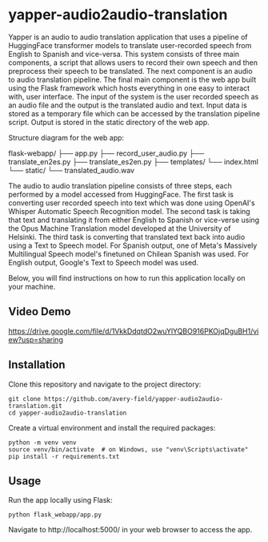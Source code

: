 # yapper-audio2audio-translation

Yapper is an audio to audio translation application that uses a pipeline of HuggingFace transformer models to translate user-recorded speech from English to Spanish and vice-versa. 
This system consists of three main components, a script that allows users to record their own speech and then preprocess their speech to be translated. The next component is an audio to audio translation pipeline. The final main component is the web app built using the Flask framework which hosts everything in one easy to interact with, user interface. The input of the system is the user recorded speech as an audio file and the output is the translated audio and text. Input data is stored as a temporary file which can be accessed by the translation pipeline script. Output is stored in the static directory of the web app.

Structure diagram for the web app:

flask-webapp/ 
├── app.py 
├── record_user_audio.py
├── translate_en2es.py 
├── translate_es2en.py 
├── templates/ 
    └── index.html 
└── static/ 
    └── translated_audio.wav

The audio to audio translation pipeline consists of three steps, each performed by a model accessed from HuggingFace. The first task is converting user recorded speech into text which was done using OpenAI's Whisper Automatic Speech Recognition model. The second task is taking that text and translating it from either English to Spanish or vice-verse using the Opus Machine Translation model developed at the University of Helsinki. The third task is converting that translated text back into audio using a Text to Speech model. For Spanish output, one of Meta's Massively Multilingual Speech model's finetuned on Chilean Spanish was used. For English output, Google's Text to Speech model was used.

Below, you will find instructions on how to run this application locally on your machine.

## Video Demo
https://drive.google.com/file/d/1VkkDdqtdO2wuYlYQBO916PKOjqDguBH1/view?usp=sharing

## Installation
Clone this repository and navigate to the project directory:


```
git clone https://github.com/avery-field/yapper-audio2audio-translation.git
cd yapper-audio2audio-translation
```

Create a virtual environment and install the required packages:


```
python -m venv venv
source venv/bin/activate  # on Windows, use "venv\Scripts\activate"
pip install -r requirements.txt
```


## Usage
Run the app locally using Flask:

```
python flask_webapp/app.py
```
Navigate to http://localhost:5000/ in your web browser to access the app.
